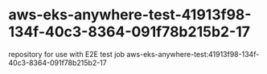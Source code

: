# aws-eks-anywhere-test-41913f98-134f-40c3-8364-091f78b215b2-17
repository for use with E2E test job aws-eks-anywhere-test:41913f98-134f-40c3-8364-091f78b215b2-17
